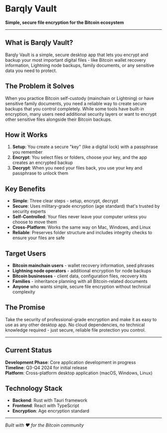 # Barqly Vault

**Simple, secure file encryption for the Bitcoin ecosystem**

---

## What is Barqly Vault?

Barqly Vault is a simple, secure desktop app that lets you encrypt and backup your most important digital files - like Bitcoin wallet recovery information, Lightning node backups, family documents, or any sensitive data you need to protect.

## The Problem it Solves

When you practice Bitcoin self-custody (mainchain or Lightning) or have sensitive family documents, you need a reliable way to create secure backups that you control completely. While some tools have built-in encryption, many users need additional security layers or want to encrypt other sensitive files alongside their Bitcoin backups.

## How it Works

1. **Setup**: You create a secure "key" (like a digital lock) with a passphrase you remember
2. **Encrypt**: You select files or folders, choose your key, and the app creates an encrypted backup
3. **Decrypt**: When you need your files back, you use your key and passphrase to unlock them

## Key Benefits

- **Simple**: Three clear steps - setup, encrypt, decrypt
- **Secure**: Uses military-grade encryption (age standard) that's trusted by security experts
- **Self-Controlled**: Your files never leave your computer unless you choose to move them
- **Cross-Platform**: Works the same way on Mac, Windows, and Linux
- **Reliable**: Preserves folder structure and includes integrity checks to ensure your files are safe

## Target Users

- **Bitcoin mainchain users** - wallet recovery information, seed phrases
- **Lightning node operators** - additional encryption for node backups
- **Bitcoin businesses** - client data, configuration files, recovery kits
- **Families** - inheritance planning with all Bitcoin-related documents
- **Anyone** who wants simple, secure file encryption without technical complexity

## The Promise

Take the security of professional-grade encryption and make it as easy to use as any other desktop app. No cloud dependencies, no technical knowledge required - just secure, reliable file protection you control.

---

## Current Status

**Development Phase**: Core application development in progress  
**Timeline**: Q3-Q4 2024 for initial release  
**Platform**: Cross-platform desktop application (macOS, Windows, Linux)

## Technology Stack

- **Backend**: Rust with Tauri framework
- **Frontend**: React with TypeScript
- **Encryption**: Age encryption standard

---

*Built with ❤️ for the Bitcoin community* 